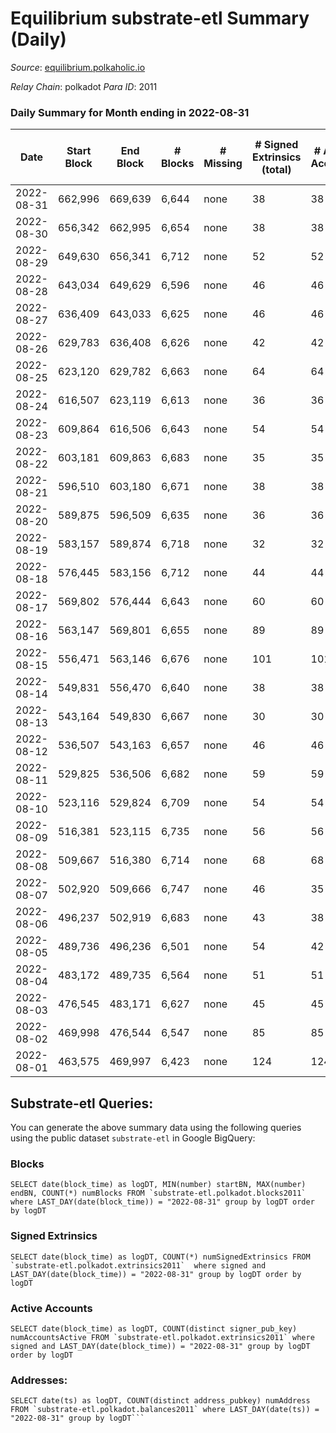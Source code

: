# Equilibrium substrate-etl Summary (Daily)

_Source_: [equilibrium.polkaholic.io](https://equilibrium.polkaholic.io)

*Relay Chain*: polkadot
*Para ID*: 2011



### Daily Summary for Month ending in 2022-08-31


| Date | Start Block | End Block | # Blocks | # Missing | # Signed Extrinsics (total) | # Active Accounts | # Addresses with Balances | # Events | # Transfers | # XCM Transfers In | # XCM Transfers Out |
| ---- | ----------- | --------- | -------- | --------- | --------------------------- | ----------------- | ------------------------- | -------- | ----------- | ------------------ | ------------------- |
| 2022-08-31 | 662,996 | 669,639 | 6,644 | none  | 38 | 38 |  | 151,423 |   |   |   |
| 2022-08-30 | 656,342 | 662,995 | 6,654 | none  | 38 | 38 |  | 150,844 |   |   |   |
| 2022-08-29 | 649,630 | 656,341 | 6,712 | none  | 52 | 52 |  | 151,859 |   |   |   |
| 2022-08-28 | 643,034 | 649,629 | 6,596 | none  | 46 | 46 |  | 149,700 |   |   |   |
| 2022-08-27 | 636,409 | 643,033 | 6,625 | none  | 46 | 46 |  | 150,348 |   |   |   |
| 2022-08-26 | 629,783 | 636,408 | 6,626 | none  | 42 | 42 |  | 150,381 |   |   |   |
| 2022-08-25 | 623,120 | 629,782 | 6,663 | none  | 64 | 64 |  | 151,324 |   |   |   |
| 2022-08-24 | 616,507 | 623,119 | 6,613 | none  | 36 | 36 | 7,362 | 150,116 |   |   |   |
| 2022-08-23 | 609,864 | 616,506 | 6,643 | none  | 54 | 54 | 7,361 | 150,786 |   |   |   |
| 2022-08-22 | 603,181 | 609,863 | 6,683 | none  | 35 | 35 | 7,357 | 151,659 |   |   |   |
| 2022-08-21 | 596,510 | 603,180 | 6,671 | none  | 38 | 38 | 7,355 | 151,245 |   |   |   |
| 2022-08-20 | 589,875 | 596,509 | 6,635 | none  | 36 | 36 | 7,353 | 150,571 |   |   |   |
| 2022-08-19 | 583,157 | 589,874 | 6,718 | none  | 32 | 32 | 7,350 | 152,392 |   |   |   |
| 2022-08-18 | 576,445 | 583,156 | 6,712 | none  | 44 | 44 | 7,350 | 152,356 |   |   |   |
| 2022-08-17 | 569,802 | 576,444 | 6,643 | none  | 60 | 60 | 7,346 | 150,808 |   |   |   |
| 2022-08-16 | 563,147 | 569,801 | 6,655 | none  | 89 | 89 | 7,332 | 151,248 |   |   |   |
| 2022-08-15 | 556,471 | 563,146 | 6,676 | none  | 101 | 101 | 7,318 | 150,675 |   |   |   |
| 2022-08-14 | 549,831 | 556,470 | 6,640 | none  | 38 | 38 | 7,317 | 150,681 |   |   |   |
| 2022-08-13 | 543,164 | 549,830 | 6,667 | none  | 30 | 30 | 7,316 | 151,271 |   |   |   |
| 2022-08-12 | 536,507 | 543,163 | 6,657 | none  | 46 | 46 | 7,315 | 151,106 |   |   |   |
| 2022-08-11 | 529,825 | 536,506 | 6,682 | none  | 59 | 59 | 7,314 | 151,459 |   |   |   |
| 2022-08-10 | 523,116 | 529,824 | 6,709 | none  | 54 | 54 | 7,313 | 152,250 |   |   |   |
| 2022-08-09 | 516,381 | 523,115 | 6,735 | none  | 56 | 56 | 7,312 | 152,847 |   |   |   |
| 2022-08-08 | 509,667 | 516,380 | 6,714 | none  | 68 | 68 | 7,310 | 152,505 |   |   |   |
| 2022-08-07 | 502,920 | 509,666 | 6,747 | none  | 46 | 35 | 7,306 | 153,108 |   |   |   |
| 2022-08-06 | 496,237 | 502,919 | 6,683 | none  | 43 | 38 | 7,303 | 151,616 |   |   |   |
| 2022-08-05 | 489,736 | 496,236 | 6,501 | none  | 54 | 42 | 7,303 | 147,607 |   |   |   |
| 2022-08-04 | 483,172 | 489,735 | 6,564 | none  | 51 | 51 | 7,302 | 148,732 |   |   |   |
| 2022-08-03 | 476,545 | 483,171 | 6,627 | none  | 45 | 45 | 7,300 | 150,423 |   |   |   |
| 2022-08-02 | 469,998 | 476,544 | 6,547 | none  | 85 | 85 | 7,298 | 147,774 |   |   |   |
| 2022-08-01 | 463,575 | 469,997 | 6,423 | none  | 124 | 124 | 7,293 | 145,719 |   |   |   |

## Substrate-etl Queries:
You can generate the above summary data using the following queries using the public dataset `substrate-etl` in Google BigQuery:


### Blocks
```
SELECT date(block_time) as logDT, MIN(number) startBN, MAX(number) endBN, COUNT(*) numBlocks FROM `substrate-etl.polkadot.blocks2011`  where LAST_DAY(date(block_time)) = "2022-08-31" group by logDT order by logDT
```


### Signed Extrinsics
```
SELECT date(block_time) as logDT, COUNT(*) numSignedExtrinsics FROM `substrate-etl.polkadot.extrinsics2011`  where signed and LAST_DAY(date(block_time)) = "2022-08-31" group by logDT order by logDT
```


### Active Accounts
```
SELECT date(block_time) as logDT, COUNT(distinct signer_pub_key) numAccountsActive FROM `substrate-etl.polkadot.extrinsics2011` where signed and LAST_DAY(date(block_time)) = "2022-08-31" group by logDT order by logDT
```


### Addresses:
```
SELECT date(ts) as logDT, COUNT(distinct address_pubkey) numAddress FROM `substrate-etl.polkadot.balances2011` where LAST_DAY(date(ts)) = "2022-08-31" group by logDT```

